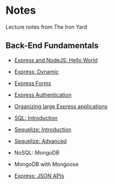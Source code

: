 # Notes
Lecture notes from The Iron Yard


## Back-End Fundamentals

* [Express and NodeJS: Hello World](https://github.com/rickmurdock/notes/blob/master/ExpressNodeJS.md)

* [Express: Dynamic](https://github.com/rickmurdock/notes/blob/master/ExpressDynamic.md)

* [Express Forms](https://github.com/rickmurdock/notes/blob/master/ExpressForms.md)

* [Express Authentication](https://github.com/rickmurdock/notes/blob/master/ExpressAuthentication.md)

* [Organizing large Express applications](https://github.com/rickmurdock/notes/blob/master/OrganizingExpress.md) 

* [SQL: Introduction](https://github.com/rickmurdock/notes/blob/master/SQLIntroduction.md)

* [Sequelize: Introduction](https://github.com/rickmurdock/notes/blob/master/SequelizeIntroduction.md)

* [Sequelize: Advanced](https://github.com/rickmurdock/notes/blob/master/SequelizeAdvanced.md)

* NoSQL: MongoDB

* MongoDB with Mongoose

* [Express: JSON APIs](https://github.com/rickmurdock/notes/blob/master/ExpressJSONAPIs.md)
